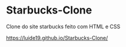 # Starbucks-Clone
 Clone do site starbucks feito com HTML e CSS
 
 https://luide19.github.io/Starbucks-Clone/
